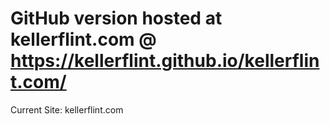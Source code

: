 # GitHub version hosted at kellerflint.com @ https://kellerflint.github.io/kellerflint.com/

Current Site: kellerflint.com 

